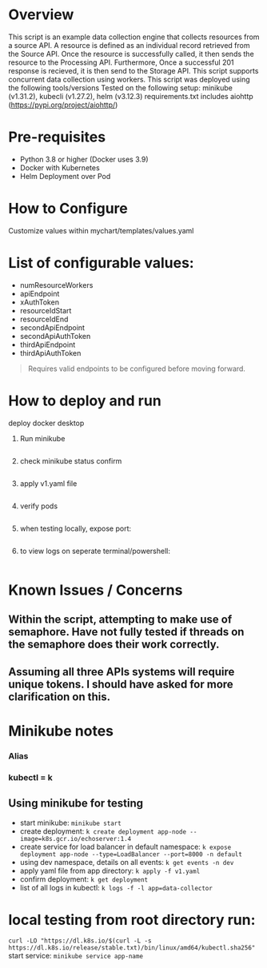 #  Overview 
 This script is an example data collection engine that collects resources from a source API. A resource is defined as an individual record retrieved from the Source API.
 Once the resource is successfully called, it then sends the resource to the Processing API. Furthermore, Once a successful 201 response is recieved, it is then send to the Storage API.
 This script supports concurrent data collection using workers. This script was deployed using the following tools/versions
 Tested on the following setup: minikube (v1.31.2), kubecli (v1.27.2), helm (v3.12.3)
 requirements.txt includes aiohttp (https://pypi.org/project/aiohttp/)

# Pre-requisites 
* Python 3.8 or higher (Docker uses 3.9)
* Docker with Kubernetes 
* Helm Deployment over Pod

# How to Configure
 Customize values within mychart/templates/values.yaml
# List of configurable values: 
* numResourceWorkers
* apiEndpoint
* xAuthToken
* resourceIdStart
* resourceIdEnd
* secondApiEndpoint
* secondApiAuthToken
* thirdApiEndpoint
* thirdApiAuthToken

> Requires valid endpoints to be configured before moving forward.

# How to deploy and run 
 deploy docker desktop 
1. Run minikube 
``` minikube start 
```
2. check minikube status confirm 
``` check minikube dashboard --url
```
3. apply v1.yaml file 
``` kubectl apply -f v1.yaml
```
4. verify pods
``` kubectl get pods 
```
5. when testing locally, expose port: 
``` kubectl expose deployment retry-node --type=LoadBalancer --port=8000 -n dev
```
6. to view logs on seperate terminal/powershell: 
``` kubectl logs -f -l app=data-collector
```

# Known Issues / Concerns 
## Within the script, attempting to make use of semaphore. Have not fully tested if threads on the semaphore does their work correctly.

## Assuming all three APIs systems will require unique tokens. I should have asked for more clarification on this. 

# Minikube notes
### Alias
### kubectl = k

## Using minikube for testing
 - start minikube:
``` minikube start ```
 - create deployment: 
``` k create deployment app-node --image=k8s.gcr.io/echoserver:1.4 ```
 - create service for load balancer in default namespace:
``` k expose deployment app-node --type=LoadBalancer --port=8000 -n default ```
 - using dev namespace, details on all events: 
``` k get events -n dev ```
 - apply yaml file from app directory:
``` k apply -f v1.yaml ```
 - confirm deployment:
``` k get deployment ```
 - list of all logs in kubectl:
``` k logs -f -l app=data-collector ```


# local testing from root directory run: 
``` curl -LO "https://dl.k8s.io/$(curl -L -s https://dl.k8s.io/release/stable.txt)/bin/linux/amd64/kubectl.sha256" ```
 start service: 
``` minikube service app-name ```
